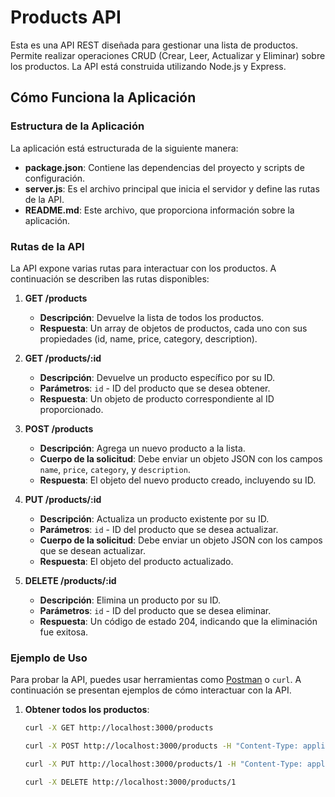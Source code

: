 # Products API

Esta es una API REST diseñada para gestionar una lista de productos. Permite realizar operaciones CRUD (Crear, Leer, Actualizar y Eliminar) sobre los productos. La API está construida utilizando Node.js y Express.

## Cómo Funciona la Aplicación

### Estructura de la Aplicación

La aplicación está estructurada de la siguiente manera:

- **package.json**: Contiene las dependencias del proyecto y scripts de configuración.
- **server.js**: Es el archivo principal que inicia el servidor y define las rutas de la API.
- **README.md**: Este archivo, que proporciona información sobre la aplicación.

### Rutas de la API

La API expone varias rutas para interactuar con los productos. A continuación se describen las rutas disponibles:

1. **GET /products**

   - **Descripción**: Devuelve la lista de todos los productos.
   - **Respuesta**: Un array de objetos de productos, cada uno con sus propiedades (id, name, price, category, description).

2. **GET /products/:id**

   - **Descripción**: Devuelve un producto específico por su ID.
   - **Parámetros**: `id` - ID del producto que se desea obtener.
   - **Respuesta**: Un objeto de producto correspondiente al ID proporcionado.

3. **POST /products**

   - **Descripción**: Agrega un nuevo producto a la lista.
   - **Cuerpo de la solicitud**: Debe enviar un objeto JSON con los campos `name`, `price`, `category`, y `description`.
   - **Respuesta**: El objeto del nuevo producto creado, incluyendo su ID.

4. **PUT /products/:id**

   - **Descripción**: Actualiza un producto existente por su ID.
   - **Parámetros**: `id` - ID del producto que se desea actualizar.
   - **Cuerpo de la solicitud**: Debe enviar un objeto JSON con los campos que se desean actualizar.
   - **Respuesta**: El objeto del producto actualizado.

5. **DELETE /products/:id**
   - **Descripción**: Elimina un producto por su ID.
   - **Parámetros**: `id` - ID del producto que se desea eliminar.
   - **Respuesta**: Un código de estado 204, indicando que la eliminación fue exitosa.

### Ejemplo de Uso

Para probar la API, puedes usar herramientas como [Postman](https://www.postman.com/) o `curl`. A continuación se presentan ejemplos de cómo interactuar con la API.

1. **Obtener todos los productos**:

   ```bash
   curl -X GET http://localhost:3000/products

   curl -X POST http://localhost:3000/products -H "Content-Type: application/json" -d '{"name": "Smartphone", "price": 500, "category": "Electronics", "description": "A latest model smartphone"}'

   curl -X PUT http://localhost:3000/products/1 -H "Content-Type: application/json" -d '{"name": "Updated Laptop", "price": 1200, "category": "Electronics", "description": "An updated high performance laptop"}'

   curl -X DELETE http://localhost:3000/products/1
   ```
